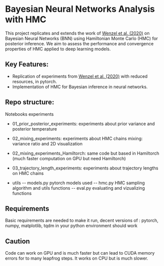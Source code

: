 # Bayesian Neural Networks Analysis with HMC

This project replicates and extends the work of [Wenzel et al. (2020)](https://arxiv.org/abs/2002.03285) on Bayesian Neural Networks (BNN) using Hamiltonian Monte Carlo (HMC) for posterior inference. We aim to assess the performance and convergence properties of HMC applied to deep learning models.

## Key Features:
- Replication of experiments from [Wenzel et al. (2020)](https://arxiv.org/abs/2002.03285) with reduced resources, in pytorch.
- Implementation of HMC for Bayesian inference in neural networks.

## Repo structure:

Notebooks experiments
- 01_prior_posterior_experiments: experiments about prior variance and posterior temperature
- 02_mixing_experiments: experiments about HMC chains mixing: variance ratio and 2D visualization
- 02_mixing_experiments_Hamiltorch: same code but based in Hamiltorch (much faster computation on GPU but need Hamiltorch)
- 03_trajectory_length_experiments: experiments about trajectory lengths on HMC chains

- utils
-- models.py pytorch models used
-- hmc.py HMC sampling algorithm and utils functions
-- eval.py evaluating and vizualizing functions


## Requirements
Basic requirements are needed to make it run, decent versions of : pytorch, numpy, matplotlib, tqdm in your python environment should work

## Caution
Code can work on GPU and is much faster but can lead to CUDA memory errors for to many leapfrog steps.
It works on CPU but is much slower.

